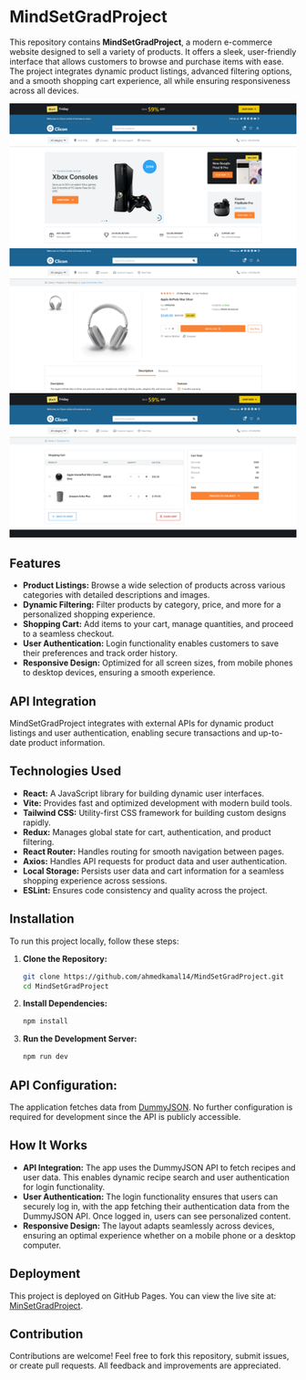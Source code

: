 # MindSetGradProject

This repository contains **MindSetGradProject**, a modern e-commerce website designed to sell a variety of products. It offers a sleek, user-friendly interface that allows customers to browse and purchase items with ease. The project integrates dynamic product listings, advanced filtering options, and a smooth shopping cart experience, all while ensuring responsiveness across all devices.

![MindSetGradProject Preview](snip.png)
![MindSetGradProject Preview](snip1.png)
![MindSetGradProject Preview](snip2.png)

## Features

- **Product Listings:** Browse a wide selection of products across various categories with detailed descriptions and images.
- **Dynamic Filtering:** Filter products by category, price, and more for a personalized shopping experience.
- **Shopping Cart:** Add items to your cart, manage quantities, and proceed to a seamless checkout.
- **User Authentication:** Login functionality enables customers to save their preferences and track order history.
- **Responsive Design:** Optimized for all screen sizes, from mobile phones to desktop devices, ensuring a smooth experience.

## API Integration

MindSetGradProject integrates with external APIs for dynamic product listings and user authentication, enabling secure transactions and up-to-date product information.

## Technologies Used

- **React:** A JavaScript library for building dynamic user interfaces.
- **Vite:** Provides fast and optimized development with modern build tools.
- **Tailwind CSS:** Utility-first CSS framework for building custom designs rapidly.
- **Redux:** Manages global state for cart, authentication, and product filtering.
- **React Router:** Handles routing for smooth navigation between pages.
- **Axios:** Handles API requests for product data and user authentication.
- **Local Storage:** Persists user data and cart information for a seamless shopping experience across sessions.
- **ESLint:** Ensures code consistency and quality across the project.

## Installation

To run this project locally, follow these steps:

1. **Clone the Repository:**

   ```bash
   git clone https://github.com/ahmedkamal14/MindSetGradProject.git
   cd MindSetGradProject
2. **Install Dependencies:**

   ```bash
   npm install
   
3. **Run the Development Server:**

    ```bash
    npm run dev

## API Configuration:

The application fetches data from [DummyJSON](https://dummyjson.com). No further configuration is required for development since the API is publicly accessible.

## How It Works

- **API Integration:** The app uses the DummyJSON API to fetch recipes and user data. This enables dynamic recipe search and user authentication for login functionality.
- **User Authentication:** The login functionality ensures that users can securely log in, with the app fetching their authentication data from the DummyJSON API. Once logged in, users can see personalized content.
- **Responsive Design:** The layout adapts seamlessly across devices, ensuring an optimal experience whether on a mobile phone or a desktop computer.

## Deployment

This project is deployed on GitHub Pages. You can view the live site at: [MinSetGradProject](https://ahmedkamal14.github.io/MindSetGradProject/).

## Contribution

Contributions are welcome! Feel free to fork this repository, submit issues, or create pull requests. All feedback and improvements are appreciated.
